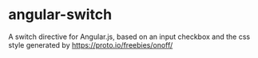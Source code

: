 # angular-switch
A switch directive for Angular.js, based on an input checkbox and the css style generated by https://proto.io/freebies/onoff/
